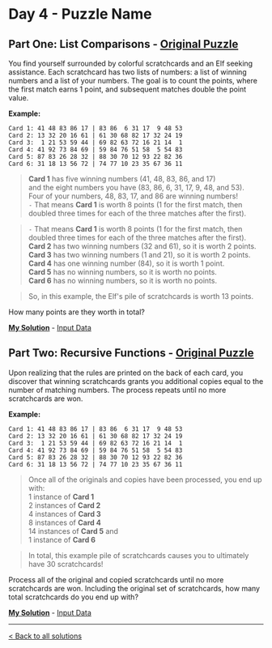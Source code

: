 # Day 4 - Puzzle Name

## Part One: List Comparisons - [Original Puzzle](https://adventofcode.com/2023/day/4)

You find yourself surrounded by colorful scratchcards and an Elf seeking assistance. Each scratchcard has two lists of numbers: a list of winning numbers and a list of your numbers. The goal is to count the points, where the first match earns 1 point, and subsequent matches double the point value. 

__Example:__

```
Card 1: 41 48 83 86 17 | 83 86  6 31 17  9 48 53
Card 2: 13 32 20 16 61 | 61 30 68 82 17 32 24 19
Card 3:  1 21 53 59 44 | 69 82 63 72 16 21 14  1
Card 4: 41 92 73 84 69 | 59 84 76 51 58  5 54 83
Card 5: 87 83 26 28 32 | 88 30 70 12 93 22 82 36
Card 6: 31 18 13 56 72 | 74 77 10 23 35 67 36 11
```

> __Card 1__ has five winning numbers (41, 48, 83, 86, and 17)  
and the eight numbers you have (83, 86, 6, 31, 17, 9, 48, and 53).  
Four of your numbers, 48, 83, 17, and 86 are winning numbers!  
`-` That means __Card 1__ is worth 8 points (1 for the first match, then doubled three times for each of the three matches after the first).

> `-` That means __Card 1__ is worth 8 points (1 for the first match, then doubled three times for each of the three matches after the first).
__Card 2__ has two winning numbers (32 and 61), so it is worth 2 points.  
__Card 3__ has two winning numbers (1 and 21), so it is worth 2 points.  
__Card 4__ has one winning number (84), so it is worth 1 point.  
__Card 5__ has no winning numbers, so it is worth no points.  
__Card 6__ has no winning numbers, so it is worth no points.  

> So, in this example, the Elf's pile of scratchcards is worth 13 points.

How many points are they worth in total?

__[My Solution](https://github.com/codehath/advent-of-code-2023/blob/main/day-4/advent_day_4.1.py)__ - [Input Data](https://github.com/codehath/advent-of-code-2023/blob/main/day-4/input/input_day_04.txt)

## Part Two: Recursive Functions - [Original Puzzle](https://adventofcode.com/2023/day/4)

Upon realizing that the rules are printed on the back of each card, you discover that winning scratchcards grants you additional copies equal to the number of matching numbers. The process repeats until no more scratchcards are won.

__Example:__

```
Card 1: 41 48 83 86 17 | 83 86  6 31 17  9 48 53
Card 2: 13 32 20 16 61 | 61 30 68 82 17 32 24 19
Card 3:  1 21 53 59 44 | 69 82 63 72 16 21 14  1
Card 4: 41 92 73 84 69 | 59 84 76 51 58  5 54 83
Card 5: 87 83 26 28 32 | 88 30 70 12 93 22 82 36
Card 6: 31 18 13 56 72 | 74 77 10 23 35 67 36 11
```
> Once all of the originals and copies have been processed, you end up with:  
1 instance of __Card 1__  
2 instances of __Card 2__  
4 instances of __Card 3__  
8 instances of __Card 4__  
14 instances of __Card 5__ and  
1 instance of __Card 6__  
 

> In total, this example pile of scratchcards causes you to ultimately have 30 scratchcards! 

Process all of the original and copied scratchcards until no more scratchcards are won. Including the original set of scratchcards, how many total scratchcards do you end up with?

__[My Solution](https://github.com/codehath/advent-of-code-2023/blob/main/day-4/advent_day_4.2.py)__ - [Input Data](https://github.com/codehath/advent-of-code-2023/blob/main/day-4/input/input_day_04.txt)

---
[< Back to all solutions](https://github.com/codehath/advent-of-code-2023/tree/main)